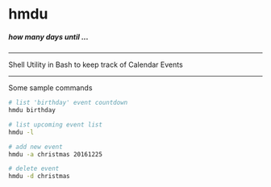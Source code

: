 # hmdu
##### how many days until ...
***
Shell Utility in Bash to keep track of Calendar Events

***
Some sample commands

```bash
# list 'birthday' event countdown
hmdu birthday

# list upcoming event list
hmdu -l

# add new event
hmdu -a christmas 20161225

# delete event
hmdu -d christmas
```
